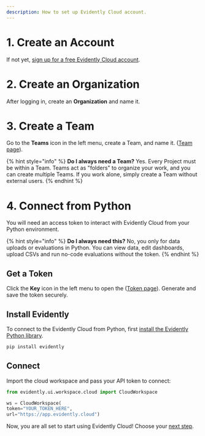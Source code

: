 ```yaml
---
description: How to set up Evidently Cloud account.
---
```


# 1. Create an Account

If not yet, [sign up for a free Evidently Cloud account](https://app.evidently.cloud/signup). 

# 2. Create an Organization

After logging in, create an **Organization** and name it.

# 3. Create a Team 

Go to the **Teams** icon in the left menu, create a Team, and name it. ([Team page](https://app.evidently.cloud/teams)).

{% hint style="info" %}
**Do I always need a Team?** Yes. Every Project must be within a Team. Teams act as "folders" to organize your work, and you can create multiple Teams. If you work alone, simply create a Team without external users. 
{% endhint %}

# 4. Connect from Python

You will need an access token to interact with Evidently Cloud from your Python environment.

{% hint style="info" %}
**Do I always need this?** No, you only for data uploads or evaluations in Python. You can view data, edit dashboards, upload CSVs and run no-code evaluations without the token.
{% endhint %}

## Get a Token

Click the **Key** icon in the left menu to open the ([Token page](https://app.evidently.cloud/token)). Generate and save the token securely. 

## Install Evidently

To connect to the Evidently Cloud from Python, first [install the Evidently Python library](install-evidently.md).

```python
pip install evidently
```

## Connect

Import the cloud workspace and pass your API token to connect: 

```python
from evidently.ui.workspace.cloud import CloudWorkspace

ws = CloudWorkspace(
token="YOUR_TOKEN_HERE",
url="https://app.evidently.cloud")
```

Now, you are all set to start using Evidently Cloud! Choose your [next step](../get-started/quickstart-cloud.md).
